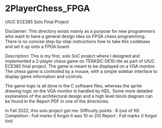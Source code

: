 # 2PlayerChess_FPGA
UIUC ECE385 Solo Final Project

Disclaimer:
This directory exists mainly as a purpose for new programmers who want to have a general design idea on FPGA chess programming.
There is no concise step-by-step instructions how to take this codebase and set it up onto a FPGA board.

Description:
This is my first, solo SoC project where I designed and implemented a 2-player chess game on TERASIC DE10-lite as part of UIUC ECE385 final project.
The game is meant to be displayed on a VGA monitor.
The chess game is controlled by a mouse, with a simple sidebar interface to display game information and controls.

The game logic is all done in the C software files, whereas the sprite drawing logic on the VGA monitor is handled by HDL. Some more detailed explanation of the architectural design and a high level block diagram can be found in the Report PDF in one of the directories.

In Fall 2022, this solo project got me:
Difficulty points : 8 (out of 10)
Completion        : Full marks (I forgot it was 10 or 20)
Report            : Full marks (I forgot too)
